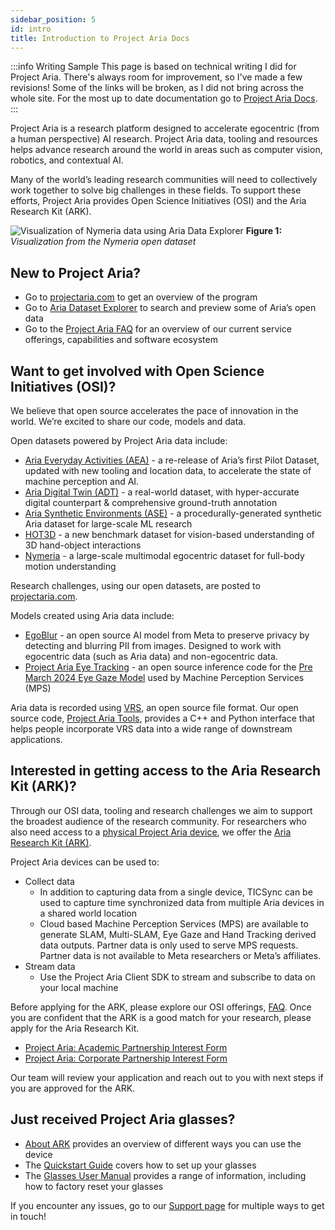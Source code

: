 ```yaml
---
sidebar_position: 5
id: intro
title: Introduction to Project Aria Docs
---
```


:::info Writing Sample
This page is based on technical writing I did for Project Aria. There's always room for improvement, so I've made a few revisions! Some of the links will be broken, as I did not bring across the whole site. For the most up to date documentation go to [Project Aria Docs](https://facebookresearch.github.io/projectaria_tools/docs/intro).
:::

Project Aria is a research platform designed to accelerate egocentric (from a human perspective) AI research. Project Aria data, tooling and resources helps advance research around the world in areas such as computer vision, robotics, and contextual AI. 

Many of the world’s leading research communities will need to collectively work together to solve big challenges in these fields. To support these efforts, Project Aria provides Open Science Initiatives (OSI) and the Aria Research Kit (ARK).

![Visualization of Nymeria data using Aria Data Explorer](/img/aria_docs/nymeria_explorer.png)
**Figure 1:** *Visualization from the Nymeria open dataset*

<!-- ## Open Science Initiatives (OSI)

We believe that open source accelerates the pace of innovation in the world. We’re excited to share our code, models and data.

OSI offerings include:
* Open-sourced egocentric datasets
    * Raw egocentric data
    * Derived data outputs such as trajectory, hand tracking and eye gaze
* Models for egocentric AI applications
* Tooling for working with the datasets 
* Research challenges sponsoring advancement around specific AI problems

Explore some of our datasets and visualizers using the [Aria Dataset Explorer](https://explorer.projectaria.com/).


## Aria Research Kit (ARK)
Researchers can partner with Project Aria to get their own Project Aria glasses for egocentric data collection or streaming as well as software to interact with the glasses. Researchers can use a cloud based service, Machine Perception Services (MPS), to generate derived data outputs from the raw data.

Through the Client SDK researchers can create custom applications and integrations for Project Aria devices.

Qualified academic and commercial research partners can apply to become [Aria Research Partners](https://www.projectaria.com/research-kit/). -->

<!-- ![About Project Aria, showing services provided, simliar to what is in the FAQ](/img/aria_docs/intro.png) -->

## New to Project Aria?

* Go to [projectaria.com](http://projectaria.com) to get an overview of the program
* Go to [Aria Dataset Explorer](https://explorer.projectaria.com/) to search and preview some of Aria’s open data
* Go to the [Project Aria FAQ](faq.mdx) for an overview of our current service offerings, capabilities and software ecosystem

## Want to get involved with Open Science Initiatives (OSI)?

We believe that open source accelerates the pace of innovation in the world. We’re excited to share our code, models and data.

Open datasets powered by Project Aria data include:

* [Aria Everyday Activities (AEA)](/open_datasets/aria_everyday_activities_dataset/aria_everyday_activities_dataset.mdx) - a re-release of Aria’s first Pilot Dataset, updated with new tooling and location data, to accelerate the state of machine perception and AI.
* [Aria Digital Twin (ADT)](https://www.projectaria.com/datasets/adt/) - a real-world dataset, with hyper-accurate digital counterpart & comprehensive ground-truth annotation
* [Aria Synthetic Environments (ASE)](https://www.projectaria.com/datasets/ase/) - a procedurally-generated synthetic Aria dataset for large-scale ML research
* [HOT3D](https://www.projectaria.com/datasets/hot3d/) - a new benchmark dataset for vision-based understanding of 3D hand-object interactions
* [Nymeria](https://www.projectaria.com/datasets/nymeria/) - a large-scale multimodal egocentric dataset for full-body motion understanding


Research challenges, using our open datasets, are posted to [projectaria.com](https://www.projectaria.com/challenges/).

Models created using Aria data include:
* [EgoBlur](https://www.projectaria.com/tools/egoblur/) - an open source AI model from Meta to preserve privacy by detecting and blurring PII from images. Designed to work with egocentric data (such as Aria data) and non-egocentric data.
* [Project Aria Eye Tracking](https://github.com/facebookresearch/projectaria_eyetracking) - an open source inference code for the [Pre March 2024 Eye Gaze Model](/data_formats/mps/mps_eye_gaze.mdx) used by Machine Perception Services (MPS)

Aria data is recorded using [VRS](/data_formats/aria_vrs/aria_vrs.mdx), an open source file format. Our open source code, [Project Aria Tools](/data_utilities/data_utilities.mdx), provides a C++ and Python interface that helps people incorporate VRS data into a wide range of downstream applications.


## Interested in getting access to the Aria Research Kit (ARK)?

Through our OSI data, tooling and research challenges we aim to support the broadest audience of the research community. For researchers who also need access to a [physical Project Aria device](/tech_spec/hardware_spec.mdx), we offer the [Aria Research Kit (ARK)](https://www.projectaria.com/research-kit/).

Project Aria devices can be used to:

* Collect data
    * In addition to capturing data from a single device, TICSync can be used to capture time synchronized data from multiple Aria devices in a shared world location
    * Cloud based Machine Perception Services (MPS) are available to generate SLAM, Multi-SLAM, Eye Gaze and Hand Tracking derived data outputs. Partner data is only used to serve MPS requests. Partner data is not available to Meta researchers or Meta’s affiliates.
* Stream data
    * Use the Project Aria Client SDK to stream and subscribe to data on your local machine

Before applying for the ARK, please explore our OSI offerings, [FAQ](/faq.mdx). Once you are confident that the ARK is a good match for your research, please apply for the Aria Research Kit.

* [Project Aria: Academic Partnership Interest Form](https://www.facebook.com/help/contact/409561724891076)
* [Project Aria: Corporate Partnership Interest Form](https://docs.google.com/forms/d/e/1FAIpQLSeEQkP6zM-T2mrn5WUy2K-CliiXPXXmgHUEmT20FtAk5fi6vw/viewform)

Our team will review your application and reach out to you with next steps if you are approved for the ARK.


## Just received Project Aria glasses?

* [About ARK](/ARK/about_ARK.mdx) provides an overview of different ways you can use the device
* The [Quickstart Guide](/ARK/ARK_quickstart.mdx) covers how to set up your glasses
* The [Glasses User Manual](/ARK/glasses_manual/glasses_user_manual.mdx) provides a range of information, including how to factory reset your glasses

If you encounter any issues, go to our [Support page](/support.mdx) for multiple ways to get in touch!

